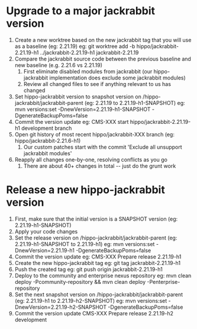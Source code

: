 # Upgrade to a major jackrabbit version

1. Create a new worktree based on the new jackrabbit tag that you will use as a baseline (eg: 2.21.19)
  eg: git worktree add -b hippo/jackrabbit-2.21.19-h1 ../jackrabbit-2.21.19-h1 jackrabbit-2.21.19
2. Compare the jackrabbit source code between the previous baseline and new baseline (e.g. 2.21.6 vs 2.21.19)
   1. First eliminate disabled modules from jackrabbit (our hippo-jackrabbit implementation does exclude some jackrabbit modules)
   2. Review all changed files to see if anything relevant to us has changed
3. Set hippo-jackrabbit version to snapshot version on /hippo-jackrabbit/jackrabbit-parent (eg: 2.21.19 to 2.21.19-h1-SNAPSHOT)
  eg: mvn versions:set -DnewVersion=2.21.19-h1-SNAPSHOT -DgenerateBackupPoms=false
4. Commit the version update
  eg: CMS-XXX start hippo/jackrabbit-2.21.19-h1 development branch
5. Open git history of most recent hippo/jackrabbit-XXX branch (eg: hippo/jackrabbit-2.21.6-h1)
   1. Our custom patches start with the commit 'Exclude all unsupport jackrabbit modules'
6. Reapply all changes one-by-one, resolving conflicts as you go
   1. There are about 40+ changes in total -- just do the grunt work

# Release a new hippo-jackrabbit version
1. First, make sure that the initial version is a SNAPSHOT version (eg: 2.21.19-h1-SNAPSHOT)
2. Apply your code changes
3. Set the release version on /hippo-jackrabbit/jackrabbit-parent (eg: 2.21.19-h1-SNAPSHOT to 2.21.19-h1)
  eg: mvn versions:set -DnewVersion=2.21.19-h1 -DgenerateBackupPoms=false
4. Commit the version update
  eg: CMS-XXX Prepare release 2.21.19-h1
5. Create the new hippo-jackrabbit tag
  eg: git tag jackrabbit-2.21.19-h1
6. Push the created tag
  eg: git push origin jackrabbit-2.21.19-h1
7. Deploy to the community and enterprise nexus repository
  eg: mvn clean deploy -Pcommunity-repository && mvn clean deploy -Penterprise-repository
8. Set the next snapshot version on /hippo-jackrabbit/jackrabbit-parent (eg: 2.21.19-h1 to 2.21.19-h2-SNAPSHOT)
  eg: mvn versions:set -DnewVersion=2.21.19-h2-SNAPSHOT -DgenerateBackupPoms=false
9. Commit the version update
  CMS-XXX Prepare release 2.21.19-h2 development

